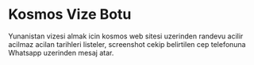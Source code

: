# Kosmos Vize Botu
Yunanistan vizesi almak icin kosmos web sitesi uzerinden randevu acilir acilmaz acilan tarihleri listeler, screenshot cekip belirtilen cep telefonuna Whatsapp uzerinden mesaj atar.

